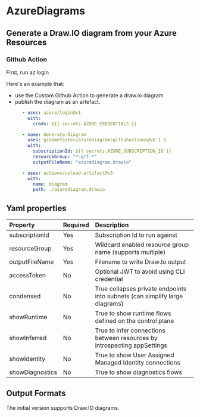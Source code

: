 # AzureDiagrams

## Generate a Draw.IO diagram from your Azure Resources

### Github Action

First, run az login

Here's an example that:
- use the Custom Github Action to generate a draw.io diagram
- publish the diagram as an artefact.

```yaml
      - uses: azure/login@v1
        with:
          creds: ${{ secrets.AZURE_CREDENTIALS }}

      - name: Generate Diagram
        uses: graemefoster/azurediagramsgithubactions@v0.1.9
        with:
          subscriptionId: ${{ secrets.AZURE_SUBSCRIPTION_ID }}
          resourceGroup: "*-grf-*"
          outputFileName: "azurediagram.drawio"

      - uses: actions/upload-artifact@v3
        with:
          name: diagram
          path: ./azurediagram.drawio
```
## Yaml properties

| Property          | Required  | Description                                                                  |
|:------------------|:----------|:-----------------------------------------------------------------------------|
| subscriptionId    | Yes       | Subscription Id to run against                                               |
| resourceGroup     | Yes       | Wildcard enabled resource group name (supports multiple)                     |
| outputFileName    | Yes       | Filename to write Draw.Io output                                             |
| accessToken       | No        | Optional JWT to avoid using CLI credential                                   |
| condensed         | No        | True collapses private endpoints into subnets (can simplify large diagrams)  |
| showRuntime       | No        | True to show runtime flows defined on the control plane                      |
| showInferred      | No        | True to infer connections between resources by introspecting appSettings     |
| showIdentity      | No        | True to show User Assigned Managed Identity connections                      |
| showDiagnostics   | No        | True to show diagnostics flows                                               |

## Output Formats
The initial version supports Draw.IO diagrams. 

